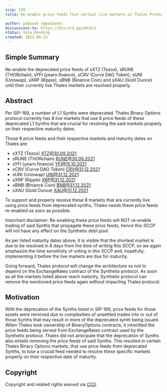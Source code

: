 ```yaml
---
sccp: 139
title: Re-enable price feeds that certain live markets on Thales Protocol rely on

author: padzank (@padzank)
discussions-to: https://discord.gg/e9c5Cs
status: Vote_Pending
created: 2021-09-23
---
```


## Simple Summary
<!--"If you can't explain it simply, you don't understand it well enough." Provide a simplified and layman-accessible explanation of the SCCP.-->

Re-enable the deprecated price feeds of sXTZ (Tezos), sRUNE (THORchain), sYFI (yearn.finance), sCRV (Curve DAO Token), sUNI (Uniswap), sXRP (Ripple), sBNB (Binance Coin) and sXAU (Gold Ounce) until their currently live Thales markets are resolved properly.

## Abstract
<!--A short (~200 word) description of the variable change proposed.-->

 Per SIP-169, a number of L1 Synths were deprecated. Thales Binary Options protocol currently has 8 live markets that use 8 price feeds of these deprecated L1 Synths that are crucial for resolving the said markets properly on their respective maturity dates. 

Those 8 price feeds and their respective markets and maturity dates on Thales are: 

- sXTZ (Tezos) XTZ@30.09.2021
- sRUNE (THORchain) RUNE@30.09.2021
- sYFI (yearn.finance) YFI@15.10.2021
- sCRV (Curve DAO Token) CRV@31.12.2021
- sUNI (Uniswap) UNI@31.12.2021
- sXRP (Ripple) XRP@31.12.2021
- sBNB (Binance Coin) BNB@31.12.2021
- sXAU (Gold Ounce) XAU@31.12.2021

To support and properly resolve these 8 markets that are currently live using price feeds from deprecated synths, Thales needs these price feeds re-enabled as soon as possible. 

Important disclaimer: Re-enabling these price feeds will NOT re-enable trading of said Synths that propagate these price feeds, hence this SCCP will not have any effect on the Synthetix debt pool.

As per listed maturity dates above, it is visible that the shortest market is due to be resolved in 6 days from the time of writing this SCCP, so we again emphasize the time sensitivity of voting in this SCCP and, hopefully, implementing it before the live markets are due for maturity. 

Going forward, Thales protocol will change the architecture so not to depend on the ExchangeRates contract of the Synthetix protocol. As soon as all the markets listed above reach maturity, Synthetix protocol can remove the mentioned price feeds again without impacting Thales protocol.

## Motivation
<!--The motivation is critical for SCCPs that want to update variables within Synthetix. It should clearly explain why the existing variable is not incentive aligned. SCCP submissions without sufficient motivation may be rejected outright.-->

With the deprecation of the Synths listed in SIP-169, price feeds for those assets were removed due to complexities of unsettled trades into or out of those Synths that may result in more of the deprecated synth being issued. When Thales took ownership of BinaryOptions contracts, it inheritted the price feeds being served from ExchangeRates contract used by the Synthetix protocol. Thales did not anticipate that the deprecation of Synths also entails removing the price feeds of said Synths. This resulted in certain Thales Binary Options markets, that use price feeds from deprecated Synths, to lose a crucial feed needed to resolve these specific markets properly on their respective date of maturity.

## Copyright
Copyright and related rights waived via [CC0](https://creativecommons.org/publicdomain/zero/1.0/).
